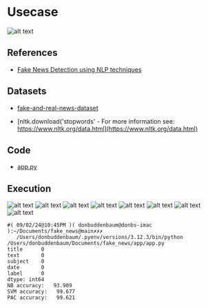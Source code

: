 #  Usecase

![alt text](image.png)

## References

- [Fake News Detection using NLP techniques](https://medium.com/analytics-vidhya/fake-news-detection-using-nlp-techniques-c2dc4be05f99)

## Datasets

- [fake-and-real-news-dataset](https://www.kaggle.com/mrisdal/fake-and-real-news-dataset)   

- [nltk.download('stopwords' - For more information see: https://www.nltk.org/data.html](https://www.nltk.org/data.html)

## Code

- [app.py](https://github.com/donb4iu/fake_news/blob/main/app/Fake%20News%20Detection%20using%20NLP%20techniques/app.py)

## Execution

![alt text](image-1.png)
![alt text](image-2.png)
![alt text](image-3.png)
![alt text](image-5.png)
![alt text](image-4.png)
![alt text](image-6.png)
![alt text](image-7.png)
![alt text](image-8.png)


```
#( 09/02/24@10:45PM )( donbuddenbaum@donbs-imac ):~/Documents/fake_news@main✗✗✗
   /Users/donbuddenbaum/.pyenv/versions/3.12.3/bin/python /Users/donbuddenbaum/Documents/fake_news/app/app.py
title      0
text       0
subject    0
date       0
label      0
dtype: int64
NB accuracy:   93.909
SVM accuracy:   99.677
PAC accuracy:   99.621
```